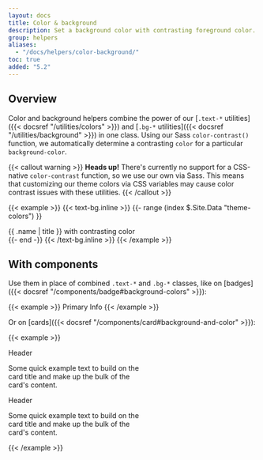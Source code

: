 ```yaml
---
layout: docs
title: Color & background
description: Set a background color with contrasting foreground color.
group: helpers
aliases:
  - "/docs/helpers/color-background/"
toc: true
added: "5.2"
---
```


## Overview

Color and background helpers combine the power of our [`.text-*` utilities]({{< docsref "/utilities/colors" >}}) and [`.bg-*` utilities]({{< docsref "/utilities/background" >}}) in one class. Using our Sass `color-contrast()` function, we automatically determine a contrasting `color` for a particular `background-color`.

{{< callout warning >}}
**Heads up!** There's currently no support for a CSS-native `color-contrast` function, so we use our own via Sass. This means that customizing our theme colors via CSS variables may cause color contrast issues with these utilities.
{{< /callout >}}

{{< example >}}
{{< text-bg.inline >}}
{{- range (index $.Site.Data "theme-colors") }}
<div class="text-bg-{{ .name }} p-3">{{ .name | title }} with contrasting color</div>
{{- end -}}
{{< /text-bg.inline >}}
{{< /example >}}

## With components

Use them in place of combined `.text-*` and `.bg-*` classes, like on [badges]({{< docsref "/components/badge#background-colors" >}}):

{{< example >}}
<span class="badge text-bg-primary">Primary</span>
<span class="badge text-bg-info">Info</span>
{{< /example >}}

Or on [cards]({{< docsref "/components/card#background-and-color" >}}):

{{< example >}}
<div class="card text-bg-primary mb-3" style="max-width: 18rem;">
  <div class="card-header">Header</div>
  <div class="card-body">
    <p class="card-text">Some quick example text to build on the card title and make up the bulk of the card's content.</p>
  </div>
</div>
<div class="card text-bg-info mb-3" style="max-width: 18rem;">
  <div class="card-header">Header</div>
  <div class="card-body">
    <p class="card-text">Some quick example text to build on the card title and make up the bulk of the card's content.</p>
  </div>
</div>
{{< /example >}}
